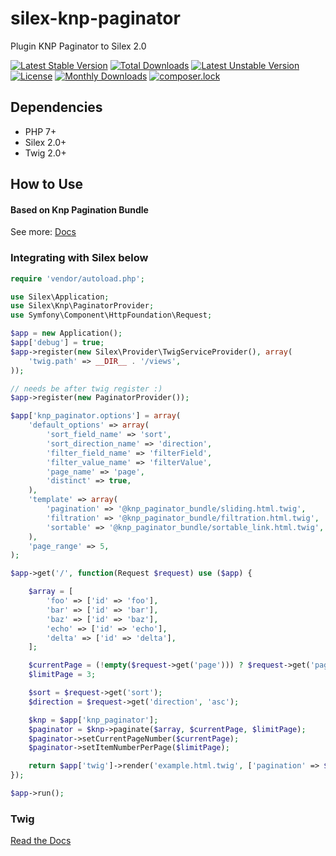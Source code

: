 # silex-knp-paginator
Plugin KNP Paginator to Silex 2.0

[![Latest Stable Version](https://poser.pugx.org/vinyvicente/silex-knp-paginator/v/stable)](https://packagist.org/packages/vinyvicente/silex-knp-paginator)
[![Total Downloads](https://poser.pugx.org/vinyvicente/silex-knp-paginator/downloads)](https://packagist.org/packages/vinyvicente/silex-knp-paginator)
[![Latest Unstable Version](https://poser.pugx.org/vinyvicente/silex-knp-paginator/v/unstable)](https://packagist.org/packages/vinyvicente/silex-knp-paginator)
[![License](https://poser.pugx.org/vinyvicente/silex-knp-paginator/license)](https://packagist.org/packages/vinyvicente/silex-knp-paginator)
[![Monthly Downloads](https://poser.pugx.org/vinyvicente/silex-knp-paginator/d/monthly)](https://packagist.org/packages/vinyvicente/silex-knp-paginator)
[![composer.lock](https://poser.pugx.org/vinyvicente/silex-knp-paginator/composerlock)](https://packagist.org/packages/vinyvicente/silex-knp-paginator)

## Dependencies

* PHP 7+
* Silex 2.0+
* Twig 2.0+

## How to Use

#### Based on Knp Pagination Bundle

See more: [Docs](https://github.com/KnpLabs/KnpPaginatorBundle)

### Integrating with Silex below

```php
require 'vendor/autoload.php';

use Silex\Application;
use Silex\Knp\PaginatorProvider;
use Symfony\Component\HttpFoundation\Request;

$app = new Application();
$app['debug'] = true;
$app->register(new Silex\Provider\TwigServiceProvider(), array(
    'twig.path' => __DIR__ . '/views',
));

// needs be after twig register :)
$app->register(new PaginatorProvider());

$app['knp_paginator.options'] = array(
    'default_options' => array(
        'sort_field_name' => 'sort',
        'sort_direction_name' => 'direction',
        'filter_field_name' => 'filterField',
        'filter_value_name' => 'filterValue',
        'page_name' => 'page',
        'distinct' => true,
    ),
    'template' => array(
        'pagination' => '@knp_paginator_bundle/sliding.html.twig',
        'filtration' => '@knp_paginator_bundle/filtration.html.twig',
        'sortable' => '@knp_paginator_bundle/sortable_link.html.twig',
    ),
    'page_range' => 5,
);

$app->get('/', function(Request $request) use ($app) {

    $array = [
        'foo' => ['id' => 'foo'],
        'bar' => ['id' => 'bar'],
        'baz' => ['id' => 'baz'],
        'echo' => ['id' => 'echo'],
        'delta' => ['id' => 'delta'],
    ];

    $currentPage = (!empty($request->get('page'))) ? $request->get('page') : 1;
    $limitPage = 3;

    $sort = $request->get('sort');
    $direction = $request->get('direction', 'asc');

    $knp = $app['knp_paginator'];
    $paginator = $knp->paginate($array, $currentPage, $limitPage);
    $paginator->setCurrentPageNumber($currentPage);
    $paginator->setItemNumberPerPage($limitPage);

    return $app['twig']->render('example.html.twig', ['pagination' => $paginator]);
});

$app->run();
```

### Twig

[Read the Docs](https://github.com/KnpLabs/KnpPaginatorBundle#view)
